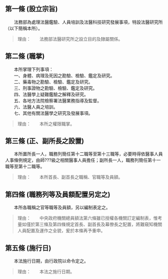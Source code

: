 第一條 (設立宗旨)
-----------------
　　法務部為處理法醫鑑驗、人員培訓及法醫科技研究發展事項，特設法醫研究所（以下簡稱本所）。  
> 理由：　　法務部法醫研究所之設立目的及隸屬關係。



第二條 (職掌)
-------------
　　本所掌理下列事項：  
　　一、身體、病理及死因之勘驗、檢驗、鑑定及研究。  
　　二、藥毒物之勘驗、檢驗、鑑定及研究。  
　　三、刑事證物之勘驗、檢驗、鑑定及研究。  
　　四、法醫學上疑難鑑驗之解釋及研究。  
　　五、各地方法院檢察署法醫業務指導及監督。  
　　六、法醫人員之培訓。  
　　七、其他有關法醫學之研究及發展事項。  
> 理由：　　本所之權限職掌。



第三條 (正、副所長之設置)
-------------------------
　　本所置所長一人，職務列簡任第十二職等至第十三職等，必要時得依醫事人員人事條例規定，由師???級之相關醫事人員擔任；副所長一人，職務列簡任第十一職等至第十二職等。  
> 理由：　　本所首長、副首長之職稱、官職等及員額。



第四條 (職務列等及員額配置另定之)
---------------------------------
　　本所各職稱之官等職等及員額，另以編制表定之。  
> 理由：　　中央政府機關總員額法第六條雖已授權各機關訂定編制表，惟考量如僅於第三條及第四條規定首長、副首長及幕僚長之配置，將難窺知機關人員配置及運作之全貌，爰於本條再予重申。



第五條 (施行日)
---------------
　　本法施行日期，由行政院以命令定之。  
> 理由：　　本法之施行日期。